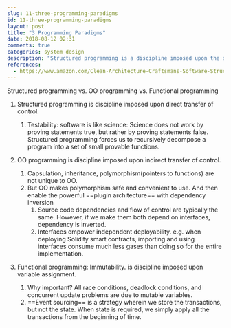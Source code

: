 ```yaml
---
slug: 11-three-programming-paradigms
id: 11-three-programming-paradigms
layout: post
title: "3 Programming Paradigms"
date: 2018-08-12 02:31
comments: true
categories: system design
description: "Structured programming is a discipline imposed upon the direct transfer of control. OO programming is a discipline imposed upon the indirect transfer of control. Functional programming is discipline imposed upon variable assignment."
references:
  - https://www.amazon.com/Clean-Architecture-Craftsmans-Software-Structure/dp/0134494164
---
```


Structured programming vs. OO programming vs. Functional programming



1. Structured programming is discipline imposed upon direct transfer of control.
	1. Testability: software is like science: Science does not work by proving statements true, but rather by proving statements false. Structured programming forces us to recursively decompose a program into a set of small provable functions.



2. OO programming is discipline imposed upon indirect transfer of control.
	1. Capsulation, inheritance, polymorphism(pointers to functions) are not unique to OO.
	2. But OO makes polymorphism safe and convenient to use. And then enable the powerful ==plugin architecture== with dependency inversion
		1. Source code dependencies and flow of control are typically the same. However, if we make them both depend on interfaces, dependency is inverted.
		2. Interfaces empower independent deployability. e.g. when deploying Solidity smart contracts, importing and using interfaces consume much less gases than doing so for the entire implementation.



3. Functional programming: Immutability. is discipline imposed upon variable assignment.
	1. Why important? All race conditions, deadlock conditions, and concurrent update problems are due to mutable variables.
	2. ==Event sourcing== is a strategy wherein we store the transactions, but not the state. When state is required, we simply apply all the transactions from the beginning of time.
